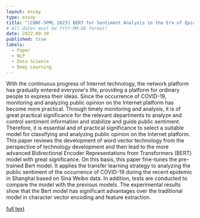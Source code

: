 ```yaml
---
layout: essay
type: essay
title: "[CONF-SPML 2023] BERT for Sentiment Analysis in the Era of Epidemic"
# All dates must be YYYY-MM-DD format!
date: 2022-09-30
published: true
labels:
  - Paper
  - NLP
  - Data Science
  - Deep Learning
---
```


With the continuous progress of Internet technology, the network platform has gradually entered everyone's life, providing a platform for ordinary people to express their ideas. Since the occurrence of COVID-19, monitoring and analyzing public opinion on the Internet platform has become more practical. Through timely monitoring and analysis, it is of great practical significance for the relevant departments to analyze and control sentiment information and stabilize and guide public sentiment. Therefore, it is essential and of practical significance to select a suitable model for classifying and analyzing public opinion on the Internet platform. This paper reviews the development of word vector technology from the perspective of technology development and then lead to the more advanced Bidirectional Encoder Representations from Transformers (BERT) model with great significance. On this basis, this paper fine-tunes the pre-trained Bert model. It applies the transfer learning strategy to analyzing the public sentiment of the occurrence of COVID-19 during the recent epidemic in Shanghai based on Sina Weibo data. In addition, tests are conducted to compare the model with the previous models. The experimental results show that the Bert model has significant advantages over the traditional model in character vector encoding and feature extraction. 

[full text](https://github.com/kaamava/BERT-Weibo-SA/blob/main/BERT%20for%20Sentiment%20Analysis%20in%20the%20Era%20of%20Epidemic.pdf)
